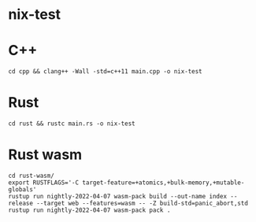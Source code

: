 # nix-test

# C++

    cd cpp && clang++ -Wall -std=c++11 main.cpp -o nix-test

# Rust

    cd rust && rustc main.rs -o nix-test

# Rust wasm

    cd rust-wasm/
    export RUSTFLAGS='-C target-feature=+atomics,+bulk-memory,+mutable-globals'
    rustup run nightly-2022-04-07 wasm-pack build --out-name index --release --target web --features=wasm -- -Z build-std=panic_abort,std
    rustup run nightly-2022-04-07 wasm-pack pack .
